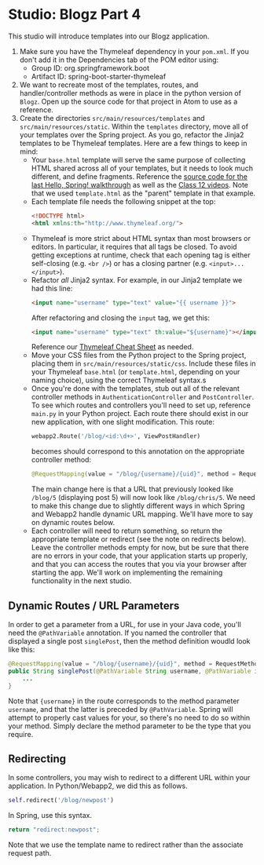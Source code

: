 # Studio: Blogz Part 4

This studio will introduce templates into our Blogz application.

1. Make sure you have the Thymeleaf dependency in your `pom.xml`. If you don't add it in the Dependencies tab of the POM editor using:
    - Group ID: org.springframework.boot
    - Artifact ID: spring-boot-starter-thymeleaf
2. We want to recreate most of the templates, routes, and handler/controller methods as were in place in the python version of `Blogz`. Open up the source code for that project in Atom to use as a reference.
3. Create the directories `src/main/resources/templates` and `src/main/resources/static`. Within the `templates` directory, move all of your templates over the Spring project. As you go, refactor the Jinja2 templates to be Thymeleaf templates. Here are a few things to keep in mind:
    - Your `base.html` template will serve the same purpose of collecting HTML shared across all of your templates, but it needs to look much different, and define fragments. Reference the [source code for the last Hello, Spring! walkthrough][hs-source] as well as the [Class 12 videos][class12-videos]. Note that we used `template.html` as the "parent" template in that example.
    - Each template file needs the following snippet at the top:
        ```html
        <!DOCTYPE html>
        <html xmlns:th="http://www.thymeleaf.org/">
        ```
    - Thymeleaf is more strict about HTML syntax than most browsers or editors. In particular, it requires that all tags be closed. To avoid getting exceptions at runtime, check that each opening tag is either self-closing (e.g. `<br />`) or has a closing partner (e.g. `<input>...</input>`).
    - Refactor *all* Jinja2 syntax. For example, in our Jinja2 template we had this line:
        ```html
        <input name="username" type="text" value="{{ username }}">
        ```
        After refactoring and closing the `input` tag, we get this:
        ```html
        <input name="username" type="text" th:value="${username}"></input>
        ```
        Reference our [Thymeleaf Cheat Sheet][cheat-sheet] as needed.
    - Move your CSS files from the Python project to the Spring project, placing them in `src/main/resources/static/css`. Include these files in your Thymeleaf `base.html` (or `template.html`, depending on your naming choice), using the correct Thymeleaf syntax.s
    - Once you're done with the templates, stub out all of the relevant controller methods in `AuthenticationController` and `PostController`. To see which routes and controllers you'll need to set up, reference `main.py` in your Python project. Each route there should exist in our new application, with one slight modification. This route:
        ```python
        webapp2.Route('/blog/<id:\d+>', ViewPostHandler)
        ```
        becomes should correspond to this annotation on the appropriate controller method:
        ```java
        @RequestMapping(value = "/blog/{username}/{uid}", method = RequestMethod.GET)
        ```
        The main change here is that a URL that previously looked like `/blog/5` (displaying post 5) will now look like `/blog/chris/5`. We need to make this change due to slightly different ways in which Spring and Webapp2 handle dynamic URL mapping. We'll have more to say on dynamic routes below.
    - Each controller will need to return something, so return the appropriate template or redirect (see the note on redirects below). Leave the controller methods empty for now, but be sure that there are no errors in your code, that your application starts up properly, and that you can access the routes that you via your browser after starting the app. We'll work on implementing the remaining functionality in the next studio.


## Dynamic Routes / URL Parameters

In order to get a parameter from a URL, for use in your Java code, you'll need the `@PathVariable` annotation. If you named the controller that displayed a single post `singlePost`, then the method definition woudld look like this:
```java
@RequestMapping(value = "/blog/{username}/{uid}", method = RequestMethod.GET)
public String singlePost(@PathVariable String username, @PathVariable int uid, Model model) {
    ...
}
```
Note that `{username}` in the route corresponds to the method parameter `username`, and that the latter is preceded by `@PathVariable`. Spring will attempt to properly cast values for your, so there's no need to do so within your method. Simply declare the method parameter to be the type that you require.

## Redirecting

In some controllers, you may wish to redirect to a different URL within your application. In Python/Webapp2, we did this as follows.
```python
self.redirect('/blog/newpost')
```
In Spring, use this syntax.
```java
return "redirect:newpost";
```
Note that we use the template name to redirect rather than the associate request path.



[hs-source]: https://github.com/LaunchCodeEducation/hello-spring/tree/walkthrough3/src/main/resources
[class12-videos]: http://education.launchcode.org/skills-back-end-java/videos/
[cheat-sheet]: https://github.com/LaunchCodeEducation/thymeleaf-cheat-sheet
